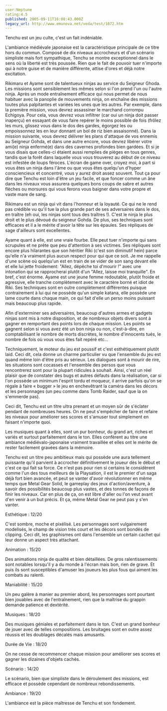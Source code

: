 ```yaml
---
user:Neptune
rating:4.5
published: 2005-09-11T16:08:43.000Z
legacy_url: http://www.emunova.net/veda/test/1072.htm
---
```

Tenchu est un jeu culte, c'est un fait indéniable.  

  

L'ambiance médiévale japonaise est la caractéristique principale de ce titre hors du commun. Composé de dix niveaux accrocheurs et d'un scénario simpliste mais fort sympathique, Tenchu se montre exceptionnel dans le sens où la liberté est très poussée. Rien que le fait de pouvoir tuer n'importe qui à notre guise et de manière différente, attise d'ores et déjà notre excitation.  

  

Rikimaru et Ayame sont de talentueux ninjas au service du Seigneur Ghoda. Les missions sont sensiblement les mêmes selon si l'on prend l'un ou l'autre ninja. Après un mode entraînement efficace qui nous permet de nous habituer avec la panoplie de mouvements ninja, on enchaîne des missions toutes plus palpitantes et variées les unes que les autres. Par exemple, dans la première mission, vous devrez assassiner le marchand corrompu Echigoya. Pour cela, vous devrez vous infiltrer (car oui un ninja doit passer inaperçu) en essayant de vous faire repérer le moins possible de fois (frôlez les murs, glissez vous dans le dos des gardes, égorgez les ou empoissonnez les en leur donnant un bol de riz bien assaisonné). Dans la mission suivante, vous devrez délivrer les plans d'attaque de vos ennemis au Seigneur Gohda, et dans une autre encore, vous devrez libérer votre ami(e) ninja enfermé(e) dans des cavernes profondes bien gardées. Et si je vous disais que celles-ci étaient aussi remplies de pièges en tous genres, tandis que la forêt dans laquelle vous vous trouverez au début de ce niveau est infestée de loups féroces. L'écran de game over, croyez moi, à part si vous êtes un ninja dans l'âme ou que vous êtes quelqu'un d'hyper consciencieux et concentré, vous y aurez droit assez souvent. Tout ça pour dire que Tenchu est loin d'être un jeu facile, et que foncer comme un âne dans les niveaux vous assurera quelques bons coups de sabre et autres flèches ou morsures qui vous ferons vous baigner dans votre propre et vaste mare de sang.  

  

Rikimaru est un ninja qui vit dans l'honneur et la loyauté. Ce qui ne le rend pas crédible vu qu'il tue la plus grande part de ses adversaires dans le dos, en traître (eh oui, les ninjas sont tous des traîtres !). C'est le ninja le plus droit et le plus dévoué du seigneur Gohda. De plus, ses techniques sont efficaces et il a le mérite d'avoir la tête sur les épaules. Ses répliques de sage d'ailleurs sont excellentes.  

Ayame quant à elle, est une vraie fourbe. Elle peut tuer n'importe qui sans scrupules et ne prête que peu d'attention à ses victimes. Ses répliques sont encore plus hilarantes que son héritier Riki (c'est son diminutif hein) parce qu'elle n'a vraiment plus aucun respect pour qui que ce soit. Je me rappelle d'une scène où quelqu'un est en train de se vider de son sang devant elle et elle lui jette froidement: "Allez, dépêche toi d'mourir !" avec une intonation qui se rapprocherai plutôt d'un "Allez, laisse moi tranquille". En bref, c'est énorme. Ayame est une jeune femme redoutable, plutôt froide et agressive, elle tranche complètement avec le caractère borné et idiot de Riki. Ses techniques sont en outre complètement différentes puisque contrairement à lui qui ne possède qu'un simple katana, elle possède une lame courte dans chaque main, ce qui fait d'elle un perso moins puissant mais beaucoup plus rapide.  

  

Afin d'exterminer ses adversaires, beaucoup d'autres armes et gadgets ninjas sont mis à notre disposition, et de nombreux objets divers sont à gagner en remportant des points lors de chaque mission. Les points se gagnent selon si vous avez été un bon ninja ou non, c'est-à-dire, en comptabilisant le nombre de morts discrètes, le nombre d'innocents tués, le nombre de fois où vous vous êtes fait repéré etc...  

  

Techniquement, le moteur du jeu est poussif et c'est esthétiquement plutôt laid. Ceci dit, cela donne un charme particulier vu que l'ensemble du jeu est quand même loin d'être pris au sérieux. Les dialogues sont à mourir de rire, les situations sont cocasses et l'ensemble des persos que vous rencontrerez sont pour la plupart ridicules à souhait. Ainsi, c'est un réel plaisir que de constater des bugs et autres défauts dans la réalisation, car si l'on possède un minimum l'esprit tordu et moqueur, il arrive parfois qu'on se régale à faire « bugger » le jeu en enchevêtrant la caméra dans les décors et les personnages (un peu comme dans Tomb Raider, sauf que la on s'emmerde pas).  

  

Ceci dit, Tenchu est un titre ultra prenant et un moyen sûr de s'éclater pendant de nombreuses heures. On ne peut s'empêcher de faire et refaire les niveaux pour améliorer ses scores et s'amuser tout simplement en faisant n'importe quoi.   

  

Les musiques quant à elles, sont un pur bonheur, du grand art, riches et variés et surtout parfaitement dans le ton. Elles confèrent au titre une ambiance médiévalo-japonaise vraiment travaillée et elles ont le mérite de rester facilement gravées dans la mémoire.   

  

Tenchu est un titre peu ambitieux mais qui possède une aura tellement puissante qu'il parvient à accrocher définitivement le joueur dès le début et c'est ce qui fait sa force. Ce n'est pas pour rien si certains le considèrent comme l'un des tous meilleurs de la Playsation, il est le premier d'un saga déjà fort bien avancée, et peut se vanter d'avoir révolutionner en même temps que Metal Gear Solid, le gameplay des jeux d'action/aventure, à savoir des possibilités beaucoup plus vastes, et des tonnes de façons de finir les niveaux. Car en plus de ça, on est libre d'aller ou l'on veut avant d'en venir à un but précis. Et ça, même Metal Gear ne peut pas y s'en vanter.   

  

  

  

Esthétique : 12/20  

C'est sombre, moche et pixélisé. Les personnages sont vulgairement modelisés, le champ de vision très court et les décors sont bondés de clipping. Ceci dit, les graphismes ont dans l'ensemble un certain cachet qui leur donne un aspect très attachant.  

  

Animation : 15/20  

Des animations ninja de qualité et bien détaillées. De gros ralentissements sont notables lorsqu'il y a du monde à l'écran mais bon, rien de grave. Et puis ils sont susceptibles d'amuser les joueurs les plus fous qui aiment les combats au ralenti.  

  

Maniabilité : 15/20  

Un peu galère à manier au premier abord, les personnages sont pourtant bien jouables avec de l'entraînement, rien que la maîtrise du grappin demande patience et dextérité.   

  

Musiques : 18/20  

Des musiques géniales et parfaitement dans le ton. C'est un grand bonheur de jouer avec de telles compositions. Les bruitages sont en outre assez réussis et les doublages décalés mais amusants.  

  

Durée de Vie : 18/20  

On ne cesse de recommencer chaque mission pour améliorer ses scores et gagner les dizaines d'objets cachés.  

  

Scénario : 14/20  

Le scénario, bien que simpliste dans le déroulement des missions, est efficace et possède cependant de nombreux rebondissements.  

  

Ambiance : 19/20  

L'ambiance est la pièce maîtresse de Tenchu et son fondement.